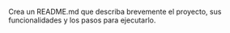 Crea un README.md que describa brevemente el proyecto, sus
funcionalidades y los pasos para ejecutarlo.
